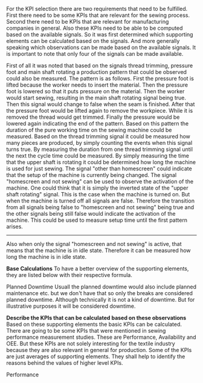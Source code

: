 For the KPI selection there are two requirements that need to be fulfilled. First there need to be some KPIs that are relevant for the sewing process. Second there need to be KPIs that are relevant for manufacturing companies in general. Also these KPIs need to be able to be computed based on the available signals. So it was first determined which supporting elements can be calculated based on the signals. And more generally speaking which observations can be made based on the available signals. It is important to note that only four of the signals can be made available.

First of all it was noted that based on the signals thread trimming, pressure foot and main shaft rotating a production pattern that could be observed could also be measured. The pattern is as follows. First the pressure foot is lifted because the worker needs to insert the material. Then the pressure foot is lowered so that it puts pressure on the material. Then the worker would start sewing, resulting in the main shaft rotating signal being true. Then this signal would change to false when the seam is finished. After that the pressure foot would be lifted again to remove the workpiece. While it is removed the thread would get trimmed. Finally the pressure would be lowered again indicating the end of the pattern.
Based on this pattern the duration of the pure working time on the sewing machine could be measured.
Based on the thread trimming signal it could be measured how many pieces are produced, by simply counting the events when this signal turns true. By measuring the duration from one thread trimming signal until the next the cycle time could be measured. 
By simply measuring the time that the upper shaft is rotating it could be determined how long the machine is used for just sewing.
The signal "other than homescreen" could indicate that the setup of the machine is currently being changed.
The signal "homescreen and not sewing" can be used to observe the activation of the machine. One could think that it is simply the inverted state of the "upper shaft rotating" signal. This is the case when the machine is turned on. But when the machine is turned off all signals are false. Therefore the transition from all signals being false to "homescreen and not sewing" being true and the other signals being still false would indicate the activation of the machine. This could be used to measure setup time until the first pattern arises.

------
Also when only the signal "homescreen and not sewing" is active, that means that the machine is in idle state. Therefore it can be measured how long the machine is in idle state.

**Base Calculations**
To have a better overview of the supporting elements, they are listed below with their respective formula.

Planned Downtime
Usuall the planned downtime would also include planned maintenance etc. but we don't have that so only the breaks are considered planned downtime. Although technically it is not a kind of downtime. But for illustrative purposes it will be considered downtime.




**Describe the KPIs that can be calculated based on these observations**
Based on these supporting elements the basic KPIs can be calculated.
There are going to be some KPIs that were mentioned in sewing performance measurement studies. These are Performance, Availability and OEE. But these KPIs are not solely interesting for the textile industry because they are also relevant in general for production. Some of the KPIs are just averages of supporting elements. They shall help to identify the reasons behind the values of higher level KPIs.

Performance





